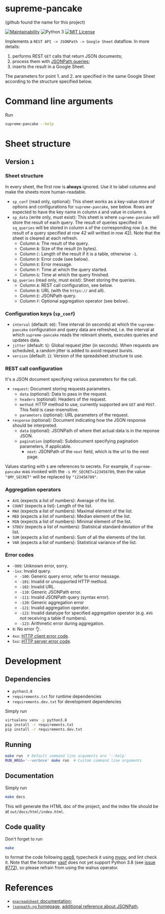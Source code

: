 supreme-pancake
===============

(github found the name for this project)

[![Maintainability](https://api.codeclimate.com/v1/badges/d22d5a42582ad4f2d853/maintainability)](https://codeclimate.com/github/altaris/supreme-pancake/maintainability)
![Python 3](https://badgen.net/badge/Python/3/blue) [![MIT
License](https://badgen.net/badge/license/MIT/blue)](https://choosealicense.com/licenses/mit/)

Implements a `REST API -> JSONPath -> Google Sheet` dataflow. In more details:
1. performs REST `GET` calls that return JSON documents;
2. process them with [JSONPath
   queries](https://goessner.net/articles/JsonPath/);
3. inserts the result in a Google Sheet.

The parameters for point 1. and 2. are specified in the same Google Sheet
according to the structure specified below.

# Command line arguments

Run
```sh
supreme-pancake --help
```

# Sheet structure

## Version `1`

### Sheet structure

In every sheet, the first row is **always** ignored. Use it to label columns
and make the sheets more human-readable.

* `sp_conf` (read only, optional): This sheet works as a key-value store of
  options and configurations for `supreme-pancake`, see below. Rows are
  expected to have the key name in column `A` and value in column `B`.
* `sp_data` (write only, must exist): This sheet is where `supreme-pancake`
  will store the result of each query. The result of queries specified in
  `sq_queries` will be stored in column `A` of the corresponding row (i.e. the
  result of a query specified at row 42 will writted in row 42). Note that the
  sheet is cleared at each refresh.
  * Column `A`: The result of the query.
  * Column `B`: Size of the result (in bytes).
  * Column `C`: Length of the result if it is a table, otherwise `-1`.
  * Column `D`: Error code (see below).
  * Column `E`: Error message.
  * Column `F`: Time at which the query started.
  * Column `G`: Time at which the query finished.
* `sp_queries` (read only, must exist): Sheet storing the queries.
  * Column `A`: REST call configuration, see below.
  * Column `B`: URL (with the `https://` and all).
  * Column `E`: JSONPath query.
  * Column `F`: Optional aggregation operator (see below).

### Configuration keys (`sp_conf`)

* `interval` (default: `60`): Time interval (in seconds) at which the
  `supreme-pancake` configuration and query data are refreshed, i.e. the
  interval at which `supreme-pancake` reads the relevant sheets, executes
  queries and updates data.
* `jitter` (default: `5`): Global request jitter (in seconds). When requests
  are scheduled, a random jitter is added to avoid request bursts.
* `version` (default: `1`): Version of the spreadsheet structure to use.

### REST call configuration

It's a JSON document specifying various parameters for the call.
* `request`: Document storing requests parameters.
  * `data` (optional): Data to pass in the request.
  * `headers` (optional): Headers of the request.
  * `method`: HTTP method to use, currently supported are `GET` and `POST`.
    This field is case-insensitive.
  * `parameters` (optional): URL parameters of the request.
* `response` (optional): Document indicating how the JSON response should be
  interpreted.
  * `data` (optional): JSONPath of where thet actual data is in the reponse
    JSON.
  * `pagination` (optional): Subdocument specifying pagination parameters, if
    applicable.
    * `next`: JSONPath of the `next` field, which is the url to the next page.

Values starting with `$` are references to secrets. For example, if
`supreme-pancake` was invoked with the `-s MY_SECRET=123456789`, then the value
`"$MY_SECRET"` will be replaced by `"123456789"`.

### Aggregation operators

* `AVG` (expects a list of numbers): Average of the list.
* `COUNT` (expects a list): Length of the list.
* `MAX` (expects a list of numbers): Maximal element of the list.
* `MED` (expects a list of numbers): Median element of the list.
* `MIN` (expects a list of numbers): Minimal element of the list.
* `STDEV` (expects a list of numbers): Statistical standard deviation of the
  list.
* `SUM` (expects a list of numbers): Sum of all the elements of the list.
* `VAR` (expects a list of numbers): Statistical variance of the list.

### Error codes

* `-999`: Unknown error, sorry.
* `-1xx`: Invalid query.
  * `-100`: Generic query error, refer to error message.
  * `-101`: Invalid or unsupported HTTP method.
  * `-102`: Invalid URL.
  * `-110`: Generic JSONPath error.
  * `-111`: Invalid JSONPath query (syntax error).
  * `-120`: Generic aggregation error
  * `-121`: Invalid aggregation operator.
  * `-122`: Invalid datatype for specified aggregation operator (e.g. `AVG` not
    receiving a table if numbers).
  * `-123`: Arithmetic error during aggregation.
* `0`: No error :ok_hand:.
* `4xx`: [HTTP client error
  code](https://en.wikipedia.org/wiki/List_of_HTTP_status_codes#4xx_Client_errors).
* `5xx`: [HTTP server error
  code](https://en.wikipedia.org/wiki/List_of_HTTP_status_codes#5xx_Server_errors).


# Development

## Dependencies

* `python3.8`
* `requirements.txt` for runtime dependencies
* `requirements.dev.txt` for development dependencies

Simply run
```sh
virtualenv venv -p python3.8
pip install -r requirements.txt
pip install -r requirements.dev.txt
```

## Running

```sh
make run  # Default command line arguments are '--help'
RUN_ARGS='--verbose' make run  # Custom command line arguments
```

## Documentation

Simply run
```sh
make docs
```
This will generate the HTML doc of the project, and the index file should be at
`out/docs/html/index.html`.

## Code quality

Don't forget to run
```sh
make
```
to format the code following [pep8](https://www.python.org/dev/peps/pep-0008/),
typecheck it using [mypy](http://mypy-lang.org/), and lint check it. Note that
the formatter [yapf](https://github.com/google/yapf) does not yet support
Python 3.8 (see [issue #772](https://github.com/google/yapf/issues/772)), so
please refrain from using the walrus operator.

# References

* [`gspreadsheet` documentation](https://gspread.readthedocs.io/en/latest/);
* [`jsonpath-ng` homepage](https://github.com/h2non/jsonpath-ng), [additional
  reference about JSONPath](https://goessner.net/articles/JsonPath/).
